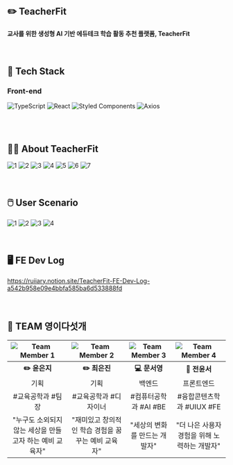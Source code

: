 ## ✏️ TeacherFit
#### 교사를 위한 생성형 AI 기반 에듀테크 학습 활동 추천 플랫폼, <strong>TeacherFit</strong>
<br>


## 🚀 Tech Stack
### Front-end
![TypeScript](https://img.shields.io/badge/TypeScript-3178C6?style=for-the-badge&logo=typescript&logoColor=white)
![React](https://img.shields.io/badge/React-61DAFB?style=for-the-badge&logo=react&logoColor=black)
![Styled Components](https://img.shields.io/badge/Styled--Components-DB7093?style=for-the-badge&logo=styled-components&logoColor=white)
![Axios](https://img.shields.io/badge/Axios-5A29E4?style=for-the-badge&logo=axios&logoColor=white)

<br>
<br>

## 🧑‍🏫 About TeacherFit
![1](https://github.com/user-attachments/assets/e9e63f3b-e540-4843-8793-dc8a88c1e19c)
![2](https://github.com/user-attachments/assets/b1a7b603-cb8d-4610-966d-5c5a9c7ece57)
![3](https://github.com/user-attachments/assets/a2328be8-98a0-41ef-94b6-7496d4397540)
![4](https://github.com/user-attachments/assets/46085ad0-536f-49d4-be68-56825c41ed98)
![5](https://github.com/user-attachments/assets/f239a083-5b5f-41ee-8a7a-ce86792e30f0)
![6](https://github.com/user-attachments/assets/fe63fcfb-ce45-40fa-ad4a-5db5128c56a9)
![7](https://github.com/user-attachments/assets/a20089c7-b1ef-4e66-a106-fdc544d4434a)
<br>
<br>
<br>
## 🖱️ User Scenario
![1](https://github.com/user-attachments/assets/709b8e5f-669b-4ecc-bf0e-32a14b4416c6)
![2](https://github.com/user-attachments/assets/8a25c573-1eca-4a24-997a-46b06139925f)
![3](https://github.com/user-attachments/assets/f5432f65-ae2d-4f1c-8c7d-d3f18c3a9eeb)
![4](https://github.com/user-attachments/assets/d769b036-74fa-487a-830a-54ee9223c206)
<br>
<br>
<br>
## 🖥️ FE Dev Log 
https://ruiiary.notion.site/TeacherFit-FE-Dev-Log-a542b958e09e4bbfa585ba6d533888fd
<br>
<br>
<br>
## 🤍 TEAM 영이다섯개
| ![Team Member 1](https://github.com/user-attachments/assets/734859d5-146c-49cf-8b58-38b8791ff00d) | ![Team Member 2](https://github.com/user-attachments/assets/31815369-2e25-4319-bcd2-10a05c810758) | ![Team Member 3](https://github.com/user-attachments/assets/b40ea3a8-6753-4284-a556-949a06df00f0) | ![Team Member 4](https://github.com/user-attachments/assets/cde90c41-455a-452a-bb39-40c7e2c5e443) |
| :----------------------------------: | :----------------------------------: | :----------------------------------: | :----------------------------------: |
| **✏️ 윤은지**                   | **✏️ 최은진**                   | **💻 문서영**                   | **🎨 전윤서**                   |
| 기획                             | 기획                             | 백엔드                              | 프론트엔드                              |
| #교육공학과 #팀장                            | #교육공학과 #디자이너                            | #컴퓨터공학과 #AI #BE                           | #융합콘텐츠학과 #UIUX #FE                           |
| "누구도 소외되지 않는 세상을 만들고자 하는 예비 교육자"                     | "재미있고 창의적인 학습 경험을 꿈꾸는 예비 교육자"                     | "세상의 변화를 만드는 개발자"                     | "더 나은 사용자경험을 위해 노력하는 개발자"                     |



